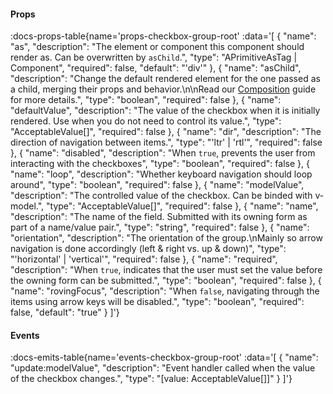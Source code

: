 <!-- This file was automatic generated. Do not edit it manually -->

#### Props
:docs-props-table{name='props-checkbox-group-root' :data='[
  {
    "name": "as",
    "description": "The element or component this component should render as. Can be overwritten by `asChild`.",
    "type": "APrimitiveAsTag | Component",
    "required": false,
    "default": "\'div\'"
  },
  {
    "name": "asChild",
    "description": "Change the default rendered element for the one passed as a child, merging their props and behavior.\\n\\nRead our [Composition](https://akar.vinicunca.dev/core/guides/composition) guide for more details.",
    "type": "boolean",
    "required": false
  },
  {
    "name": "defaultValue",
    "description": "The value of the checkbox when it is initially rendered. Use when you do not need to control its value.",
    "type": "AcceptableValue[]",
    "required": false
  },
  {
    "name": "dir",
    "description": "The direction of navigation between items.",
    "type": "\'ltr\' | \'rtl\'",
    "required": false
  },
  {
    "name": "disabled",
    "description": "When `true`, prevents the user from interacting with the checkboxes",
    "type": "boolean",
    "required": false
  },
  {
    "name": "loop",
    "description": "Whether keyboard navigation should loop around",
    "type": "boolean",
    "required": false
  },
  {
    "name": "modelValue",
    "description": "The controlled value of the checkbox. Can be binded with v-model.",
    "type": "AcceptableValue[]",
    "required": false
  },
  {
    "name": "name",
    "description": "The name of the field. Submitted with its owning form as part of a name/value pair.",
    "type": "string",
    "required": false
  },
  {
    "name": "orientation",
    "description": "The orientation of the group.\\nMainly so arrow navigation is done accordingly (left & right vs. up & down)",
    "type": "\'horizontal\' | \'vertical\'",
    "required": false
  },
  {
    "name": "required",
    "description": "When `true`, indicates that the user must set the value before the owning form can be submitted.",
    "type": "boolean",
    "required": false
  },
  {
    "name": "rovingFocus",
    "description": "When `false`, navigating through the items using arrow keys will be disabled.",
    "type": "boolean",
    "required": false,
    "default": "true"
  }
]'} 

#### Events

:docs-emits-table{name='events-checkbox-group-root' :data='[
  {
    "name": "update:modelValue",
    "description": "Event handler called when the value of the checkbox changes.",
    "type": "[value: AcceptableValue[]]"
  }
]'} 
